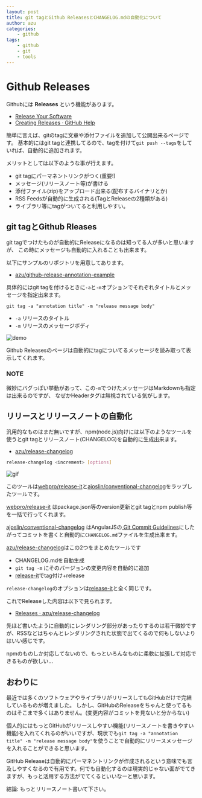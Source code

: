 ```yaml
---
layout: post
title: git tagとGithub ReleasesとCHANGELOG.mdの自動化について
author: azu
categories: 
    - github
tags:
    - github
    - git
    - tools
---
```


# Github Releases

Githubには **Releases** という機能があります。

* [Release Your Software](https://github.com/blog/1547-release-your-software "Release Your Software")
* [Creating Releases · GitHub Help](https://help.github.com/articles/creating-releases "Creating Releases · GitHub Help")

簡単に言えば、gitのtagに文章や添付ファイルを追加して公開出来るページです。
基本的にはgit tagと連携してるので、tagを付けて`git push --tags`をしていれば、自動的に追加されます。

メリットとしては以下のような事が行えます。

* git tagにパーマネントリンクがつく(重要!)
* メッセージ(リリースノート等)が書ける
* 添付ファイル(zip)をアップロード出来る(配布するバイナリとか)
* RSS Feedsが自動的に生成される(TagとReleaseの2種類がある)
* ライブラリ等にtagがついてると利用しやすい。

## git tagとGithub Rleases

git tagでつけたものが自動的にReleaseになるのは知ってる人が多いと思いますが、
この時にメッセージも自動的に入れることも出来ます。

以下にサンプルのリポジトリを用意してあります。

* [azu/github-release-annotation-example](https://github.com/azu/github-release-annotation-example "azu/github-release-annotation-example")

具体的にはgit tagを付けるときに`-a`と`-m`オプションでそれぞれタイトルとメッセージを指定出来ます。

``` console
git tag -a "annotation title" -m "release message body"
```

* `-a` リリースのタイトル
* `-m` リリースのメッセージボディ

![demo](http://take.ms/UBT0G)

Github Releasesのページは自動的にtagについてるメッセージを読み取って表示してくれます。

### NOTE

微妙にバグっぽい挙動があって、この`-m`でつけたメッセージはMarkdownも指定は出来るのですが、
なぜかHeaderタグは無視されている気がします。

## リリースとリリースノートの自動化

汎用的なものはまだ無いですが、npm(node.js)向けには以下のようなツールを使うとgit tagとリリースノート(CHANGELOG)を自動的に生成出来ます。

* [azu/release-changelog](https://github.com/azu/release-changelog "azu/release-changelog")

``` sh
release-changelog <increment> [options]
```

![gif](http://gyazo.com/71c704db8a5811fb5faffc7858c89867.gif)

このツールは[webpro/release-it](https://github.com/webpro/release-it "webpro/release-it")と[ajoslin/conventional-changelog](https://github.com/ajoslin/conventional-changelog "ajoslin/conventional-changelog")をラップしたツールです。

[webpro/release-it](https://github.com/webpro/release-it "webpro/release-it") はpackage.json等のversion更新とgit tagとnpm publish等を一括で行ってくれます。

[ajoslin/conventional-changelog](https://github.com/ajoslin/conventional-changelog "ajoslin/conventional-changelog") はAngularJSの[ Git Commit Guidelines](https://github.com/ajoslin/conventional-changelog/blob/master/CONVENTIONS.md " Git Commit Guidelines")にしたがってコミットを書くと自動的に`CHANGELOG.md`ファイルを生成出来ます。

[azu/release-changelog](https://github.com/azu/release-changelog "azu/release-changelog")はこの2つをまとめたツールです

* CHANGELOG.mdを自動生成
* `git tag -m` にそのバージョンの変更内容を自動的に追加
* [release-it](https://github.com/webpro/release-it "release-it")でtag付け+release

`release-changelog`のオプションは[release-it](https://github.com/webpro/release-it "release-it")と全く同じです。

これでReleaseした内容は以下で見られます。

* [Releases · azu/release-changelog](https://github.com/azu/release-changelog/releases "Releases · azu/release-changelog")

先ほど書いたように自動的にレンダリング部分があったりするのは若干微妙ですが、RSSなどはちゃんとレンダリングされた状態で出てくるので何もしないよりはいい感じです。

npmのものしか対応してないので、もっといろんなものに柔軟に拡張して対応できるものが欲しい…

## おわりに

最近では多くのソフトウェアやライブラリがリリースしてもGitHubだけで完結しているものが増えました。
しかし、GitHubのReleaseをちゃんと使ってるものはそこまで多くはありません。(変更内容がコミットを見ないと分からない)

個人的にはもっとGitHubがリリースしやすい機能(リリースノートを書きやすい機能)を入れてくれるのがいいですが、現状でも`git tag -a "annotation title" -m "release message body"`を使うことで自動的にリリースメッセージを入れることができると思います。

GitHub Releaseは自動的にパーマネントリンクが作成されるという意味でも言及しやすくなるので有用です。何でも自動化するのは現実的じゃない面がでてきますが、もっと活用する方法がでてくるといいなーと思います。

結論: もっとリリースノート書いて下さい。